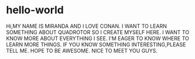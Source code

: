 # hello-world

Hi,MY NAME IS MIRANDA AND I LOVE CONAN.
I WANT TO LEARN SOMETHING ABOUT QUADROTOR SO I CREATE MYSELF HERE.
I WANT TO KNOW MORE ABOUT EVERYTHING I SEE.
I'M EAGER TO KNOW WHERE TO LEARN MORE THINGS.
IF YOU KNOW SOMETHING INTERESTING,PLEASE TELL ME.
HOPE TO BE AWESOME.
NICE TO MEET YOU GUYS.
